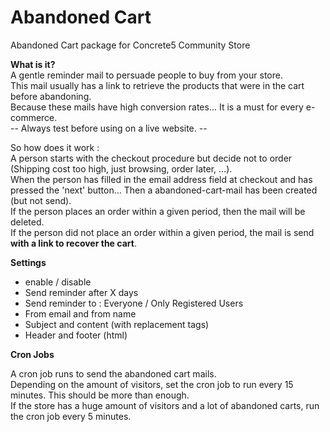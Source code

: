 # Abandoned Cart

Abandoned Cart package for Concrete5 Community Store

__What is it?__  
A gentle reminder mail to persuade people to buy from your store.  
This mail usually has a link to retrieve the products that were in the cart before abandoning.  
Because these mails have high conversion rates... It is a must for every e-commerce.   
-- Always test before using on a live website. --  

So how does it work :  
A person starts with the checkout procedure but decide not to order (Shipping cost too high, just browsing, order later, ...).  
When the person has filled in the email address field at checkout and has pressed the 'next' button... Then a abandoned-cart-mail has been created (but not send).  
If the person places an order within a given period, then the mail will be deleted.  
If the person did not place an order within a given period, the mail is send __with a link to recover the cart__.

__Settings__

* enable / disable
* Send reminder after X days 
* Send reminder to : Everyone / Only Registered Users
* From email and from name
* Subject and content (with replacement tags)
* Header and footer (html)

__Cron Jobs__

A cron job runs to send the abandoned cart mails.  
Depending on the amount of visitors, set the cron job to run every 15 minutes. This should be more than enough.  
If the store has a huge amount of visitors and a lot of abandoned carts, run the cron job every 5 minutes. 
